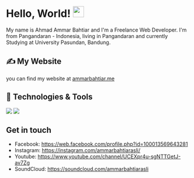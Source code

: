 

# Hello, World! <img src="https://raw.githubusercontent.com/MartinHeinz/MartinHeinz/master/wave.gif" width="30px">

My name is Ahmad Ammar Bahtiar and I'm a Freelance Web Developer. I'm from Pangandaran - Indonesia, living in Pangandaran and currently Studying at University Pasundan, Bandung.

## &#x270d; My Website

you can find my website at [ammarbahtiar.me](https://ammarbahtiar.me/)

## 🔧 Technologies & Tools
![](https://img.shields.io/badge/Editor-VSCode-blue)
![](https://img.shields.io/badge/OS-Windows11-blue)


## Get in touch
- Facebook: https://web.facebook.com/profile.php?id=100013569643281
- Instagram: https://instagram.com/ammarbahtiarasli/
- Youtube: https://www.youtube.com/channel/UCEXpr4u-sgNTTGetJ-av7Zg
- SoundCloud: https://soundcloud.com/ammarbahtiarasli
